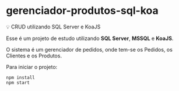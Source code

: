 # gerenciador-produtos-sql-koa
:bulb: CRUD utilizando SQL Server e KoaJS

Esse é um projeto de estudo utilizando **SQL Server**, **MSSQL** e **KoaJS**.

O sistema é um gerenciador de pedidos, onde tem-se os Pedidos, os Clientes e os Produtos.

Para iniciar o projeto: 
```
npm install
npm start
```
